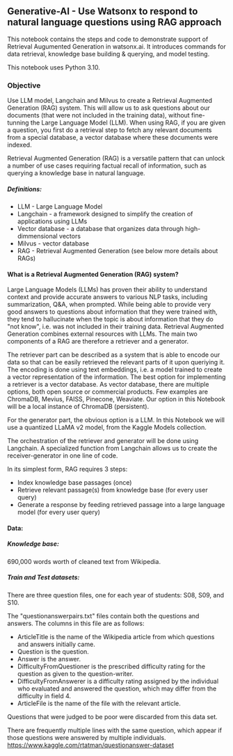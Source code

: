 ## Generative-AI - Use Watsonx to respond to natural language questions using RAG approach

This notebook contains the steps and code to demonstrate support of Retrieval Augumented Generation in watsonx.ai. It introduces commands for data retrieval, knowledge base building & querying, and model testing.

This notebook uses Python 3.10.

### Objective

Use LLM model, Langchain and Milvus to create a Retrieval Augmented Generation (RAG) system. This will allow us to ask questions about our documents (that were not included in the training data), without fine-tunning the Large Language Model (LLM). When using RAG, if you are given a question, you first do a retrieval step to fetch any relevant documents from a special database, a vector database where these documents were indexed.

Retrieval Augmented Generation (RAG) is a versatile pattern that can unlock a number of use cases requiring factual recall of information, such as querying a knowledge base in natural language.

##### Definitions:

* LLM - Large Language Model
* Langchain - a framework designed to simplify the creation of applications using LLMs
* Vector database - a database that organizes data through high-dimmensional vectors
* Milvus - vector database
* RAG - Retrieval Augmented Generation (see below more details about RAGs)

#### What is a Retrieval Augmented Generation (RAG) system?
Large Language Models (LLMs) has proven their ability to understand context and provide accurate answers to various NLP tasks, including summarization, Q&A, when prompted. While being able to provide very good answers to questions about information that they were trained with, they tend to hallucinate when the topic is about information that they do "not know", i.e. was not included in their training data. Retrieval Augmented Generation combines external resources with LLMs. The main two components of a RAG are therefore a retriever and a generator.

The retriever part can be described as a system that is able to encode our data so that can be easily retrieved the relevant parts of it upon queriying it. The encoding is done using text embeddings, i.e. a model trained to create a vector representation of the information. The best option for implementing a retriever is a vector database. As vector database, there are multiple options, both open source or commercial products. Few examples are ChromaDB, Mevius, FAISS, Pinecone, Weaviate. Our option in this Notebook will be a local instance of ChromaDB (persistent).

For the generator part, the obvious option is a LLM. In this Notebook we will use a quantized LLaMA v2 model, from the Kaggle Models collection.

The orchestration of the retriever and generator will be done using Langchain. A specialized function from Langchain allows us to create the receiver-generator in one line of code.

In its simplest form, RAG requires 3 steps:

- Index knowledge base passages (once)
- Retrieve relevant passage(s) from knowledge base (for every user query)
- Generate a response by feeding retrieved passage into a large language model (for every user query)


#### Data:

##### Knowledge base:
690,000 words worth of cleaned text from Wikipedia.

##### Train and Test datasets: 
There are three question files, one for each year of students: S08, S09, and S10.

The "questionanswerpairs.txt" files contain both the questions and answers. The columns in this file are as follows:

- ArticleTitle is the name of the Wikipedia article from which questions and answers initially came.
- Question is the question.
- Answer is the answer.
- DifficultyFromQuestioner is the prescribed difficulty rating for the question as given to the question-writer.
- DifficultyFromAnswerer is a difficulty rating assigned by the individual who evaluated and answered the question, which may differ from the difficulty in field 4.
- ArticleFile is the name of the file with the relevant article.

Questions that were judged to be poor were discarded from this data set.

There are frequently multiple lines with the same question, which appear if those questions were answered by multiple individuals. https://www.kaggle.com/rtatman/questionanswer-dataset

